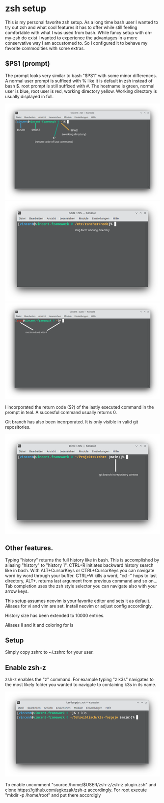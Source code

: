 zsh setup
=========

This is my personal favorite zsh setup.
As a long time bash user I wanted to try out zsh and what cool features it has to offer while still feeling comfortable with what I was used from bash.
While fancy setup with oh-my-zsh do exist I wanted to experience the advantages in a more conservative way I am accustomed to. So I configured it to behave my favorite commodities with some extras.

$PS1 (prompt)
------------

The prompt looks very similar to bash "\$PS1" with some minor differences. A normal user prompt is suffixed with % like it is default in zsh instead of bash $. root prompt is still suffixed with #.
The hostname is green, normal user is blue, root user is red, working directory yellow. Working directory is usually displayed in full.

![Alt text](basic_ps1.png "basic prompt segments explained: user, host, return code, working directory")
![Alt text](long_pwd.png "prompt displays long working directory /etc/rancher/node")
![Alt text](root_ps1.png "root prompt with red $USER and # suffix")

I incorporated the return code ($?) of the lastly executed command in the prompt in teal. A succesful command usually returns 0.

Git branch has also been incorporated. It is only visible in valid git repositories.

![Alt text](git_branch.png "git branch displayed in prompt")


Other features.
--------------

Typing "history" returns the full history like in bash. This is accomplished by aliasing "history" to "history 1". CTRL+R initiates backward history search like in bash. With ALT+CursorKeys or CTRL+CursorKeys you can navigate word by word through your buffer. CTRL+W kills a word, "cd -" hops to last directory, ALT+. returns last argument from previous command and so on...
Tab completion uses the zsh style selector you can navigate also with your arrow keys.

This setup assumes neovim is your favorite editor and sets it as default. Aliases for vi and vim are set. Install neovim or adjust config accordingly.

History size has been extended to 10000 entries.

Aliases ll and lt and coloring for ls

Setup
--------------

Simply copy zshrc to ~/.zshrc for your user.

Enable zsh-z
--------------

zsh-z enables the "z" command.
For example typing "z k3s" navigates to the most likely folder you wanted to navigate to containing k3s in its name.

![Alt text](zsh-z.png "zsh-z in action as described above, typing z k3s resulted in navigating to ~/Projekte/zshrc")

To enable uncomment "source /home/$USER/zsh-z/zsh-z.plugin.zsh" and clone https://github.com/agkozak/zsh-z accordingly. For root execute "mkdir -p /home/root" and put there accordigly

